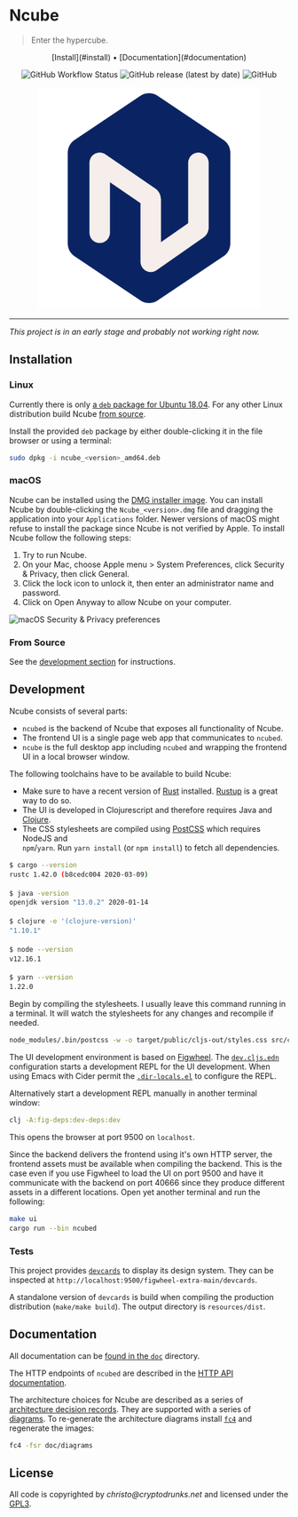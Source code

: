 # Ncube

> Enter the hypercube.

<div align="center">
[Install](#install) • [Documentation](#documentation)

![GitHub Workflow Status](https://img.shields.io/github/workflow/status/critocrito/ncube/Build%20Status?style=flat-square)
![GitHub release (latest by date)](https://img.shields.io/github/v/release/critocrito/ncube?color=orange&style=flat-square)
![GitHub](https://img.shields.io/github/license/critocrito/ncube?color=blue&style=flat-square)

<p align="center">
  <img src="/resources/logo.png" width="400" alt="Ncube - Data exploration and verification for human rights">
</p>
</div>

---

_This project is in an early stage and probably not working right now._

## Installation

### Linux

Currently there is only [a `deb` package for Ubuntu 18.04](https://github.com/critocrito/ncube/releases/latest). For any other Linux distribution build Ncube [from source](#from-source).

Install the provided `deb` package by either double-clicking it in the file browser or using a terminal:

```sh
sudo dpkg -i ncube_<version>_amd64.deb
```

### macOS

Ncube can be installed using the [DMG installer image](https://github.com/critocrito/ncube/releases/latest). You can install Ncube by double-clicking the `Ncube_<version>.dmg` file and dragging the application into your `Applications` folder. Newer versions of macOS might refuse to install the package since Ncube is not verified by Apple. To install Ncube follow the following steps:

1. Try to run Ncube.
2. On your Mac, choose Apple menu > System Preferences, click Security & Privacy, then click General.
3. Click the lock icon to unlock it, then enter an administrator name and password.
4. Click on Open Anyway to allow Ncube on your computer.

![macOS Security & Privacy preferences](https://raw.githubusercontent.com/critocrito/ncube/resources/screenshots/main.png)

### From Source

See the [development section](#development) for instructions.

## Development

Ncube consists of several parts:

- `ncubed` is the backend of Ncube that exposes all functionality of Ncube.
- The frontend UI is a single page web app that communicates to `ncubed`.
- `ncube` is the full desktop app including `ncubed` and wrapping the frontend UI in a local browser window.

The following toolchains have to be available to build Ncube:

- Make sure to have a recent version of [Rust](https://www.rust-lang.org/)
  installed. [Rustup](https://rustup.rs/) is a great way to do so.
- The UI is developed in Clojurescript and therefore requires Java and
  [Clojure](https://clojure.org/guides/getting_started).
- The CSS stylesheets are compiled using [PostCSS](https://postcss.org/) which requires NodeJS and  
  `npm`/`yarn`. Run `yarn install` (or `npm install`) to fetch all dependencies.

```sh
$ cargo --version
rustc 1.42.0 (b8cedc004 2020-03-09)

$ java -version
openjdk version "13.0.2" 2020-01-14

$ clojure -e '(clojure-version)'
"1.10.1"

$ node --version
v12.16.1

$ yarn --version
1.22.0
```

Begin by compiling the stylesheets. I usually leave this command running in a
terminal. It will watch the stylesheets for any changes and recompile if needed.

```sh
node_modules/.bin/postcss -w -o target/public/cljs-out/styles.css src/css/*.css
```

The UI development environment is based on [Figwheel](https://figwheel.org/).
The [`dev.cljs.edn`](./dev.cljs.edn) configuration starts a development REPL for
the UI development. When using Emacs with Cider permit the
[`.dir-locals.el`](./.dir-locals.el) to configure the REPL.

Alternatively start a development REPL manually in another terminal window:

```sh
clj -A:fig-deps:dev-deps:dev
```

This opens the browser at port 9500 on `localhost`.

Since the backend delivers the frontend using it's own HTTP server, the frontend
assets must be available when compiling the backend. This is the case even if
you use Figwheel to load the UI on port 9500 and have it communicate with the
backend on port 40666 since they produce different assets in a different
locations. Open yet another terminal and run the following:

```sh
make ui
cargo run --bin ncubed
```

### Tests

This project provides [`devcards`](https://github.com/bhauman/devcards/) to
display its design system. They can be inspected at
`http://localhost:9500/figwheel-extra-main/devcards`.

A standalone version of `devcards` is build when compiling the production
distribution (`make/make build`). The output directory is `resources/dist`.

## Documentation

All documentation can be [found in the `doc`](doc) directory.

The HTTP endpoints of `ncubed` are described in the [HTTP API
documentation](doc/http-api.md).

The architecture choices for Ncube are described as a series of [architecture
decision
records](https://www.thoughtworks.com/de/radar/techniques/lightweight-architecture-decision-records).
They are supported with a series of [diagrams](doc/diagrams/ncube). To
re-generate the architecture diagrams install
[`fc4`](https://fundingcircle.github.io/fc4-framework/docs/get-started) and
regenerate the images:

```sh
fc4 -fsr doc/diagrams
```

## License

All code is copyrighted by _christo@cryptodrunks.net_ and licensed under the [GPL3](https://www.gnu.org/licenses/gpl-3.0.html).
